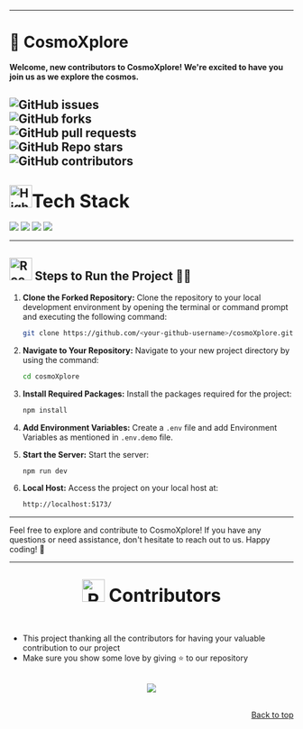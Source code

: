 
---

# 🌌 CosmoXplore

**Welcome, new contributors to CosmoXplore! We're excited to have you join us as we explore the cosmos.**

![GitHub issues](https://img.shields.io/github/issues/PranavBarthwal/cosmoXplore) <br>
![GitHub forks](https://img.shields.io/github/forks/PranavBarthwal/cosmoXplore) <br>
![GitHub pull requests](https://img.shields.io/github/issues-pr/PranavBarthwal/cosmoXplore) <br>
![GitHub Repo stars](https://img.shields.io/github/stars/PranavBarthwal/cosmoXplore?style=social) <br>
![GitHub contributors](https://img.shields.io/github/contributors/PranavBarthwal/cosmoXplore) <br>
---


<h2><img src="https://raw.githubusercontent.com/Tarikul-Islam-Anik/Animated-Fluent-Emojis/master/Emojis/Travel%20and%20places/High%20Voltage.png" alt="High Voltage" width="40" height="40" /><font size="6">Tech Stack</font></h2>

<a href="https://developer.mozilla.org/en-US/docs/Glossary/HTML5"><img src="https://img.shields.io/badge/HTML5-E34F26.svg?style=for-the-badge&logo=HTML5&logoColor=white"></a>
<a href="https://developer.mozilla.org/en-US/docs/Web/JavaScript"><img src="https://img.shields.io/badge/JavaScript-F7DF1E.svg?style=for-the-badge&logo=JavaScript&logoColor=black"></a>
<a href="https://developer.mozilla.org/en-US/docs/Web/CSS"><img src="https://img.shields.io/badge/CSS3-1572B6.svg?style=for-the-badge&logo=CSS3&logoColor=black"></a>
<a href="https://developer.mozilla.org/en-US/docs/Web/React"><img src="https://img.shields.io/badge/React-1572B6.svg?style=for-the-badge&logo=React&logoColor=black"></a>

---
## <img src="https://raw.githubusercontent.com/Tarikul-Islam-Anik/Animated-Fluent-Emojis/master/Emojis/Travel%20and%20places/Rocket.png" alt="Rocket" width="40" height="40" /> Steps to Run the Project 👨‍💻

1. **Clone the Forked Repository:** Clone the repository to your local development environment by opening the terminal or command prompt and executing the following command:

   ```bash
   git clone https://github.com/<your-github-username>/cosmoXplore.git
   ```

2. **Navigate to Your Repository:** Navigate to your new project directory by using the command:

   ```bash
   cd cosmoXplore
   ```

3. **Install Required Packages:** Install the packages required for the project:

   ```bash
   npm install
   ```

4. **Add Environment Variables:** Create a `.env` file and add Environment Variables as mentioned in `.env.demo` file.


5. **Start the Server:** Start the server:

   ```bash
   npm run dev
   ```

6. **Local Host:** Access the project on your local host at:

   ```bash
   http://localhost:5173/
   ```

---

Feel free to explore and contribute to CosmoXplore! If you have any questions or need assistance, don't hesitate to reach out to us. Happy coding! 🌠

---
<div align="center">
<h2><font size="6"><img src="https://raw.githubusercontent.com/Tarikul-Islam-Anik/Animated-Fluent-Emojis/master/Emojis/Smilies/Red%20Heart.png" alt="Red Heart" width="40" height="40" /> Contributors </font></h2>
</div>
<br>

- This project thanking all the contributors for having your valuable contribution to our project
- Make sure you show some love by giving ⭐ to our repository

<br>

<center>
<a href="https://github.com/PranavBarthwal/cosmoXplore/graphs/contributors">
  <img src="https://contrib.rocks/image?repo=PranavBarthwal/cosmoXplore" />
</a>
</center>
<br>
<p align="right"><a href="#top">Back to top</a></p>
